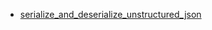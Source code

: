 - [serialize_and_deserialize_unstructured_json](serialize_and_deserialize_unstructured_json/README.md)
